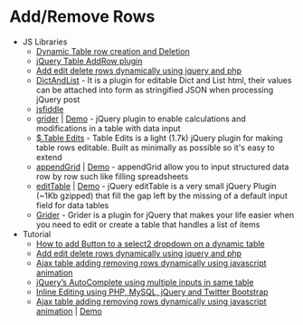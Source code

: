 # Add/Remove Rows
* JS Libraries
    - [Dynamic Table row creation and Deletion](http://goo.gl/7le6mT)
    - [jQuery Table AddRow plugin](http://goo.gl/X6AgVO)
    - [Add edit delete rows dynamically using jquery and php](http://goo.gl/83nJiZ)
    - [DictAndList](http://dict-and-list.appspot.com/) - It is a plugin for editable Dict and List html, their values can be attached into form as stringified JSON when processing jQuery post
    - [jsfiddle](http://jsfiddle.net/7BHDm/1/)
    - [grider](https://goo.gl/qmzX8y) | [Demo](http://goo.gl/F5mhLs) - jQuery plugin to enable calculations and modifications in a table with data input
    - [$.Table Edits](http://goo.gl/6zRscw) - Table Edits is a light (1.7k) jQuery plugin for making table rows editable. Built as minimally as possible so it's easy to extend
    - [appendGrid](http://appendgrid.apphb.com/) | [Demo](http://goo.gl/yiV3lF) - appendGrid allow you to input structured data row by row such like filling spreadsheets
    - [editTable](https://goo.gl/8AN1Sz) | [Demo](http://goo.gl/yDbwFF) - jQuery editTable is a very small jQuery Plugin (~1Kb gzipped) that fill the gap left by the missing of a default input field for data tables
    - [Grider](http://goo.gl/Kfb3oZ) - Grider is a plugin for jQuery that makes your life easier when you need to edit or create a table that handles a list of items
* Tutorial
    - [How to add Button to a select2 dropdown on a dynamic table](http://goo.gl/dnPz1K)
    - [Add edit delete rows dynamically using jquery and php](http://goo.gl/D7C6Qp)
    - [Ajax table adding removing rows dynamically using javascript animation](http://goo.gl/RO7V15)
    - [jQuery’s AutoComplete using multiple inputs in same table](http://goo.gl/liMCra)
    - [Inline Editing using PHP, MySQL, jQuery and Twitter Bootstrap](http://goo.gl/U6tSl9)
    - [Ajax table adding removing rows dynamically using javascript animation](http://goo.gl/508ka6) | [Demo](http://goo.gl/Zqr7JI)

